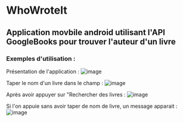 # WhoWroteIt

## Application movbile android utilisant l'API GoogleBooks pour trouver l'auteur d'un livre

### Exemples d'utilisation : 
Présentation de l'application :
![image](https://github.com/DaBamboo/WhoWroteIt/assets/127992398/f6959c2a-0d15-4773-a33c-0f72a4584043)

Taper le nom d'un livre dans le champ :
![image](https://github.com/DaBamboo/WhoWroteIt/assets/127992398/c195647b-3a44-4f84-83c8-8186bbc3f18b)

Après avoir appuyer sur "Rechercher des livres : 
![image](https://github.com/DaBamboo/WhoWroteIt/assets/127992398/158fac79-2729-4dcc-ac9c-e38280d3646a)

Si l'on appuie sans avoir taper de nom de livre, un message apparait : 
![image](https://github.com/DaBamboo/WhoWroteIt/assets/127992398/3c91396f-53ac-4910-8f29-63cb72b8b534)

